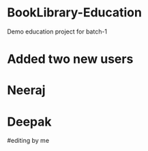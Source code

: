 # BookLibrary-Education
Demo education project for batch-1

# Added two new users
# Neeraj
# Deepak
#editing by me
